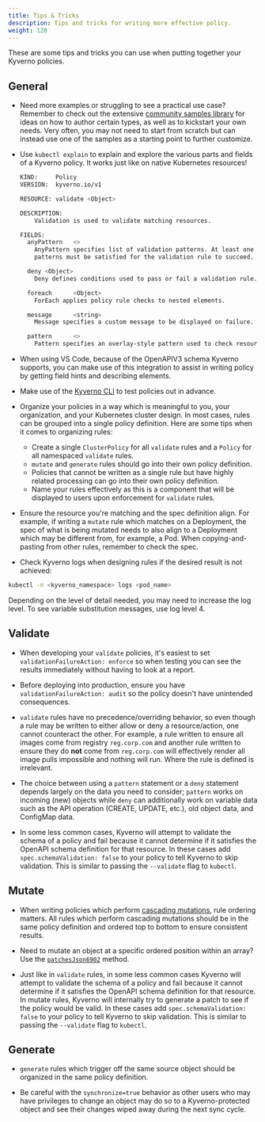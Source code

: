 ```yaml
---
title: Tips & Tricks 
description: Tips and tricks for writing more effective policy.
weight: 120
---
```


These are some tips and tricks you can use when putting together your Kyverno policies.

## General

* Need more examples or struggling to see a practical use case? Remember to check out the extensive [community samples library](/policies/) for ideas on how to author certain types, as well as to kickstart your own needs. Very often, you may not need to start from scratch but can instead use one of the samples as a starting point to further customize.

* Use `kubectl explain` to explain and explore the various parts and fields of a Kyverno policy. It works just like on native Kubernetes resources!

  ```sh
  KIND:     Policy
  VERSION:  kyverno.io/v1

  RESOURCE: validate <Object>

  DESCRIPTION:
      Validation is used to validate matching resources.

  FIELDS:
    anyPattern   <>
      AnyPattern specifies list of validation patterns. At least one of the
      patterns must be satisfied for the validation rule to succeed.

    deny <Object>
      Deny defines conditions used to pass or fail a validation rule.

    foreach      <Object>
      ForEach applies policy rule checks to nested elements.

    message      <string>
      Message specifies a custom message to be displayed on failure.

    pattern      <>
      Pattern specifies an overlay-style pattern used to check resources.
  ```

* When using VS Code, because of the OpenAPIV3 schema Kyverno supports, you can make use of this integration to assist in writing policy by getting field hints and describing elements.
* Make use of the [Kyverno CLI](/docs/kyverno-cli/) to test policies out in advance.
* Organize your policies in a way which is meaningful to you, your organization, and your Kubernetes cluster design. In most cases, rules can be grouped into a single policy definition. Here are some tips when it comes to organizing rules:
  * Create a single `ClusterPolicy` for all `validate` rules and a `Policy` for all namespaced `validate` rules.
  * `mutate` and `generate` rules should go into their own policy definition.
  * Policies that cannot be written as a single rule but have highly related processing can go into their own policy definition.
  * Name your rules effectively as this is a component that will be displayed to users upon enforcement for `validate` rules.

* Ensure the resource you're matching and the spec definition align. For example, if writing a `mutate` rule which matches on a Deployment, the spec of what is being mutated needs to also align to a Deployment which may be different from, for example, a Pod. When copying-and-pasting from other rules, remember to check the spec.

* Check Kyverno logs when designing rules if the desired result is not achieved:

```sh
kubectl -n <kyverno_namespace> logs <pod_name>
```

Depending on the level of detail needed, you may need to increase the log level. To see variable substitution messages, use log level 4.

## Validate

* When developing your `validate` policies, it's easiest to set `validationFailureAction: enforce` so when testing you can see the results immediately without having to look at a report.

* Before deploying into production, ensure you have `validationFailureAction: audit` so the policy doesn't have unintended consequences.

* `validate` rules have no precedence/overriding behavior, so even though a rule may be written to either allow or deny a resource/action, one cannot counteract the other. For example, a rule written to ensure all images come from registry `reg.corp.com` and another rule written to ensure they do **not** come from `reg.corp.com` will effectively render all image pulls impossible and nothing will run. Where the rule is defined is irrelevant.

* The choice between using a `pattern` statement or a `deny` statement depends largely on the data you need to consider; `pattern` works on incoming (new) objects while `deny` can additionally work on variable data such as the API operation (CREATE, UPDATE, etc.), old object data, and ConfigMap data.

* In some less common cases, Kyverno will attempt to validate the schema of a policy and fail because it cannot determine if it satisfies the OpenAPI schema definition for that resource. In these cases add `spec.schemaValidation: false` to your policy to tell Kyverno to skip validation. This is similar to passing the `--validate` flag to `kubectl`.

## Mutate

* When writing policies which perform [cascading mutations](/docs/writing-policies/mutate/#mutate-rule-ordering-cascading), rule ordering matters. All rules which perform cascading mutations should be in the same policy definition and ordered top to bottom to ensure consistent results.

* Need to mutate an object at a specific ordered position within an array? Use the [`patchesJson6902`](/docs/writing-policies/mutate/#rfc-6902-jsonpatch) method.

* Just like in `validate` rules, in some less common cases Kyverno will attempt to validate the schema of a policy and fail because it cannot determine if it satisfies the OpenAPI schema definition for that resource. In mutate rules, Kyverno will internally try to generate a patch to see if the policy would be valid. In these cases add `spec.schemaValidation: false` to your policy to tell Kyverno to skip validation. This is similar to passing the `--validate` flag to `kubectl`.

## Generate

* `generate` rules which trigger off the same source object should be organized in the same policy definition.

* Be careful with the `synchronize=true` behavior as other users who may have privileges to change an object may do so to a Kyverno-protected object and see their changes wiped away during the next sync cycle.
